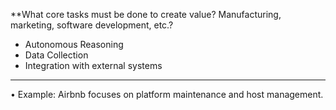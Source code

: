 
**What core tasks must be done to create value? Manufacturing, marketing, software development, etc.?
- Autonomous Reasoning
- Data Collection
- Integration with external systems
---
• Example: Airbnb focuses on platform maintenance and host management.